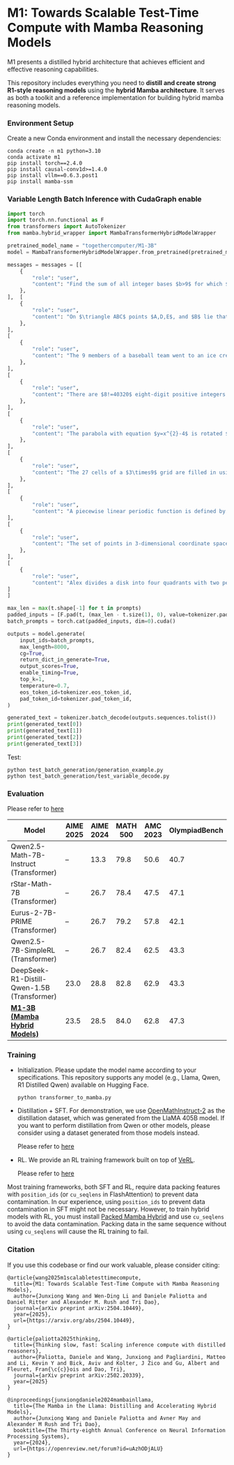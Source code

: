 # M1: Towards Scalable Test-Time Compute with Mamba Reasoning Models

M1 presents a distilled hybrid architecture that achieves efficient and effective reasoning capabilities.

This repository includes everything you need to **distill and create strong R1-style reasoning models** using the **hybrid Mamba architecture**. It serves as both a toolkit and a reference implementation for building hybrid mamba reasoning models.

### Environment Setup
Create a new Conda environment and install the necessary dependencies:

```
conda create -n m1 python=3.10
conda activate m1
pip install torch==2.4.0
pip install causal-conv1d>=1.4.0
pip install vllm==0.6.3.post1
pip install mamba-ssm
```

### Variable Length Batch Inference with CudaGraph enable

```python
import torch
import torch.nn.functional as F
from transformers import AutoTokenizer
from mamba.hybrid_wrapper import MambaTransformerHybridModelWrapper

pretrained_model_name = "togethercomputer/M1-3B"
model = MambaTransformerHybridModelWrapper.from_pretrained(pretrained_model_name, torch_dtype=torch.bfloat16).cuda().eval()

messages = messages = [[
    {
        "role": "user",
        "content": "Find the sum of all integer bases $b>9$ for which $17_b$ is a divisor of $97_b.$",
    },
],  [
    {
        "role": "user",
        "content": "On $\triangle ABC$ points $A,D,E$, and $B$ lie that order on side $\overline{AB}$ with $AD=4, DE=16$, and $EB=8$. Points $A,F,G$, and $C$ lie in that order on side $\overline{AC}$ with $AF=13, FG=52$, and $GC=26$. Let $M$ be the reflection of $D$ through $F$, and let $N$ be the reflection of $G$ through $E$. Quadrilateral $DEGF$ has area 288. Find the area of heptagon $AFNBCEM$.",
    },
],
[
    {
        "role": "user",
        "content": "The 9 members of a baseball team went to an ice cream parlor after their game. Each player had a singlescoop cone of chocolate, vanilla, or strawberry ice cream. At least one player chose each flavor, and the number of players who chose chocolate was greater than the number of players who chose vanilla, which was greater than the number of players who chose strawberry. Let $N$ be the number of different assignments of flavors to players that meet these conditions. Find the remainder when $N$ is divided by 1000.",
    },
],
[
    {
        "role": "user",
        "content": "There are $8!=40320$ eight-digit positive integers that use each of the digits $1,2,3,4,5,6,7,8$ exactly once. Let $N$ be the number of these integers that are divisible by 22. Find the difference between $N$ and 2025.$",
    },
],
[
    {
        "role": "user",
        "content": "The parabola with equation $y=x^{2}-4$ is rotated $60^{\circ}$ counterclockwise around the origin. The unique point in the fourth quadrant where the original parabola and its image intersect has $y$-coordinate $\frac{a-\sqrt{b}}{c}$, where $a$, $b$, and $c$ are positive integers, and $a$ and $c$ are relatively prime. Find $a+b+c$.",
    },
],
[
    {
        "role": "user",
        "content": "The 27 cells of a $3\times9$ grid are filled in using the numbers 1 through 9 so that each row contains 9 different numbers, and each of the three $3\times3$ blocks heavily outlined in the example below contains 9 different numbers, as in the first three rows of a Sudoku puzzle. | 4 | 2 | 8 | 9 | 6 | 3 | 1 | 7 | 5 | | 3 | 7 | 9 | 5 | 2 | 1 | 6 | 8 | 4 | | 5 | 6 | 1 | 8 | 4 | 7 | 9 | 2 | 3 | The number of different ways to fill such a grid can be written as $p^a\cdot q^b\cdot r^c\cdot s^d$, where $p,q,r,$ and $s$ are distinct prime numbers and $a,b,c,$ and $d$ are positive integers. Find $p\cdot a+q\cdot b+r\cdot c+s\cdot d$."
    },
],
[
    {
        "role": "user",
        "content": "A piecewise linear periodic function is defined by $f(x)=\begin{cases}x&\text{if }x\in[-1,1)\\2-x&\text{if }x\in[1,3)\end{cases}$ and $f(x+4)=f(x)$ for all real numbers $x$. The graph of $f(x)$ has the sawtooth pattern. The parabola $x=34y^2$ intersects the graph of $f(x)$ at finitely many points. The sum of the $y$-coordinates of these intersection points can be expressed in the form $\frac{a+b\sqrt{c}}{d}$, where $a,b,c,$ and $d$ are positive integers, $a,b,$ and $d$ have greatest common divisor equal to 1, and $c$ is not divisible by the square of any prime. Find $a+b+c+d$."    },
],
[
    {
        "role": "user",
        "content": "The set of points in 3-dimensional coordinate space that lie in the plane $x+y+z=75$ whose coordinates satisfy the inequalities $x-yz<y-zx<z-xy$ forms three disjoint convex regions. Exactly one of those regions has finite area. The area of this finite region can be expressed in the form $a\sqrt{b}$, where $a$ and $b$ are positive integers and $b$ is not divisible by the square of any prime. Find $a+b$.",
    },
],
[
    {
        "role": "user",
        "content": "Alex divides a disk into four quadrants with two perpendicular diameters intersecting at the center of the disk. He draws 25 more line segments through the disk, drawing each segment by selecting two points at random on the perimeter of the disk in different quadrants and connecting those two points. Find the expected number of regions into which these 27 line segments divide the disk."    },
]
]

max_len = max(t.shape[-1] for t in prompts)
padded_inputs = [F.pad(t, (max_len - t.size(1), 0), value=tokenizer.pad_token_id) for t in prompts]
batch_prompts = torch.cat(padded_inputs, dim=0).cuda()

outputs = model.generate(
    input_ids=batch_prompts,
    max_length=8000,
    cg=True,
    return_dict_in_generate=True,
    output_scores=True,
    enable_timing=True,
    top_k=1,
    temperature=0.7,
    eos_token_id=tokenizer.eos_token_id,
    pad_token_id=tokenizer.pad_token_id,
)

generated_text = tokenizer.batch_decode(outputs.sequences.tolist())
print(generated_text[0])
print(generated_text[1])
print(generated_text[2])
print(generated_text[3])
```

Test:

```
python test_batch_generation/generation_example.py
python test_batch_generation/test_variable_decode.py
```

### Evaluation

Please refer to [here](rl/README.md)

| **Model**                          | **AIME 2025** | **AIME 2024** | **MATH 500** | **AMC 2023** | **OlympiadBench** |
|-----------------------------------|---------------|---------------|--------------|--------------|-------------------|
| Qwen2.5-Math-7B-Instruct  (Transformer)        | –             | 13.3          | 79.8         | 50.6         | 40.7              |
| rStar-Math-7B  (Transformer)                   | –             | 26.7          | 78.4         | 47.5         | 47.1              |
| Eurus-2-7B-PRIME (Transformer)                 | –             | 26.7          | 79.2         | 57.8         | 42.1              |
| Qwen2.5-7B-SimpleRL (Transformer)              | –             | 26.7          | 82.4         | 62.5         | 43.3              |
| DeepSeek-R1-Distill-Qwen-1.5B (Transformer)    | 23.0          | 28.8          | 82.8         | 62.9         | 43.3              |
| [**M1-3B (Mamba Hybrid Models)**](https://huggingface.co/togethercomputer/M1-3B)                | 23.5          | 28.5          | 84.0         | 62.8         | 47.3              |

### Training

* Initialization. Please update the model name according to your specifications. This repository supports any model (e.g., Llama, Qwen, R1 Distilled Qwen) available on Hugging Face.

  `python transformer_to_mamba.py`

* Distillation + SFT. For demonstration, we use [OpenMathInstruct-2](https://huggingface.co/datasets/nvidia/OpenMathInstruct-2) as the distillation dataset, which was generated from the LlaMA 405B model. If you want to perform distillation from Qwen or other models, please consider using a dataset generated from those models instead.

  Please refer to [here](sft/README.md)

* RL. We provide an RL training framework built on top of [VeRL](https://github.com/volcengine/verl).

  Please refer to [here](rl/README.md)

Most training frameworks, both SFT and RL, require data packing features with `position_ids` (or `cu_seqlens` in FlashAttention) to prevent data contamination. In our experience, using `position_ids` to prevent data contamination in SFT might not be necessary. However, to train hybrid models with RL, you must install [Packed Mamba Hybrid](HYBRID_PACK.md) and use `cu_seqlens` to avoid the data contamination. Packing data in the same sequence without using `cu_seqlens` will cause the RL training to fail.

### Citation

If you use this codebase or find our work valuable, please consider citing:

```
@article{wang2025m1scalabletesttimecompute,
  title={M1: Towards Scalable Test-Time Compute with Mamba Reasoning Models}, 
  author={Junxiong Wang and Wen-Ding Li and Daniele Paliotta and Daniel Ritter and Alexander M. Rush and Tri Dao},
  journal={arXiv preprint arXiv:2504.10449},
  year={2025},
  url={https://arxiv.org/abs/2504.10449}, 
}

@article{paliotta2025thinking,
  title={Thinking slow, fast: Scaling inference compute with distilled reasoners},
  author={Paliotta, Daniele and Wang, Junxiong and Pagliardini, Matteo and Li, Kevin Y and Bick, Aviv and Kolter, J Zico and Gu, Albert and Fleuret, Fran{\c{c}}ois and Dao, Tri},
  journal={arXiv preprint arXiv:2502.20339},
  year={2025}
}

@inproceedings{junxiongdaniele2024mambainllama,
  title={The Mamba in the Llama: Distilling and Accelerating Hybrid Models},
  author={Junxiong Wang and Daniele Paliotta and Avner May and Alexander M Rush and Tri Dao},
  booktitle={The Thirty-eighth Annual Conference on Neural Information Processing Systems},
  year={2024},
  url={https://openreview.net/forum?id=uAzhODjALU}
}
```

